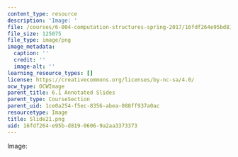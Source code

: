 ```yaml
---
content_type: resource
description: 'Image: '
file: /courses/6-004-computation-structures-spring-2017/16fdf264e95bd81906069a2aa3373373_Slide21.png
file_size: 125075
file_type: image/png
image_metadata:
  caption: ''
  credit: ''
  image-alt: ''
learning_resource_types: []
license: https://creativecommons.org/licenses/by-nc-sa/4.0/
ocw_type: OCWImage
parent_title: 6.1 Annotated Slides
parent_type: CourseSection
parent_uid: 1ce0a254-f5ec-8356-abea-088ff937a0ac
resourcetype: Image
title: Slide21.png
uid: 16fdf264-e95b-d819-0606-9a2aa3373373
---
```

Image: 